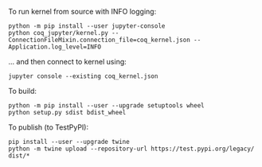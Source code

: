 To run kernel from source with INFO logging:

    python -m pip install --user jupyter-console
    python coq_jupyter/kernel.py --ConnectionFileMixin.connection_file=coq_kernel.json --Application.log_level=INFO

... and then connect to kernel using:

    jupyter console --existing coq_kernel.json


To build:

    python -m pip install --user --upgrade setuptools wheel
    python setup.py sdist bdist_wheel


To publish (to TestPyPI):

    pip install --user --upgrade twine
    python -m twine upload --repository-url https://test.pypi.org/legacy/ dist/*

